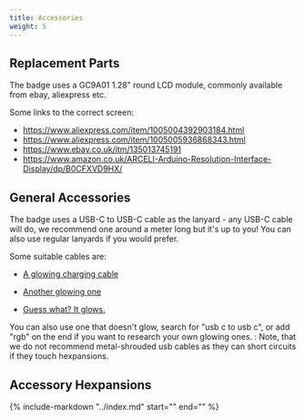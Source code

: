 ```yaml
---
title: Accessories
weight: 5
---
```


## Replacement Parts

The badge uses a GC9A01 1.28" round LCD module, commonly available from ebay, aliexpress etc.

Some links to the correct screen:

- https://www.aliexpress.com/item/1005004392903184.html
- https://www.aliexpress.com/item/1005005936868343.html
- https://www.ebay.co.uk/itm/135013745191
- https://www.amazon.co.uk/ARCELI-Arduino-Resolution-Interface-Display/dp/B0CFXVD9HX/

## General Accessories

The badge uses a USB-C to USB-C cable as the lanyard - any USB-C cable will do, we recommend one around a meter long but it's up to you! You can also use regular lanyards if you would prefer.

Some suitable cables are:

- [A glowing charging cable](https://www.amazon.co.uk/Charging-iPhone-Samsung-Galaxy-Laptops/dp/B0CQ2ZY9M6/)

- [Another glowing one](https://www.amazon.co.uk/Charger-Glowing-Aluminum-Charging-Colorful/dp/B0CNXTWL2M/)

- [Guess what? It glows.](https://www.amazon.co.uk/Sikai-Charger-Charging-Braeathing-Compatible/dp/B0BVW12VJ3/)

You can also use one that doesn't glow, search for "usb c to usb c", or add "rgb" on the end if you want to research your own glowing ones.
: Note, that we do not recommend metal-shrouded usb cables as they can short circuits if they touch hexpansions.

## Accessory Hexpansions

<div class="scroll-container">
{%
   include-markdown "../index.md"
   start="<!--hexpansions-start-->"
   end="<!--hexpansions-end-->"
%}
</div>

